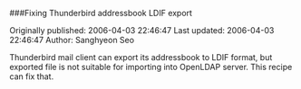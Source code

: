 ###Fixing Thunderbird addressbook LDIF export

Originally published: 2006-04-03 22:46:47
Last updated: 2006-04-03 22:46:47
Author: Sanghyeon Seo

Thunderbird mail client can export its addressbook to LDIF format, but exported file is not suitable for importing into OpenLDAP server. This recipe can fix that.